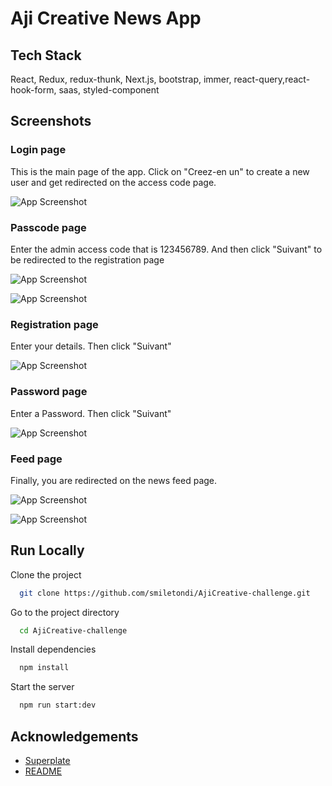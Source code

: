 
# Aji Creative News App

## Tech Stack

React, Redux, redux-thunk, Next.js, bootstrap, immer, react-query,react-hook-form, saas, styled-component

## Screenshots

### Login page
This is the main page of the app.
Click on "Creez-en un" to create a new user and get redirected on the access code page.

![App Screenshot](img/news_app_login_page.png)

### Passcode page
Enter the admin access code that is 123456789.
And then click "Suivant" to be redirected to the registration page

![App Screenshot](img/news_app_passcode_page.png)

![App Screenshot](img/news_app_wrong_passcode_page.png)


### Registration page
Enter your details.
Then click "Suivant"

![App Screenshot](img/news_app_registration_page.png)

### Password page
Enter a Password.
Then click "Suivant"

![App Screenshot](img/news_app_password_page.png)

### Feed page
Finally, you are redirected on the news feed page.

![App Screenshot](img/news_app_feed_page1.png)

![App Screenshot](img/news_app_feed_page2.png)


## Run Locally

Clone the project

```bash
  git clone https://github.com/smiletondi/AjiCreative-challenge.git
```

Go to the project directory

```bash
  cd AjiCreative-challenge
```

Install dependencies

```bash
  npm install
```

Start the server

```bash
  npm run start:dev
```

  
## Acknowledgements

 - [Superplate](https://github.com/pankod/superplate)
 - [README](https://readme.so)

  